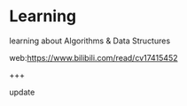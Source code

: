 # Learning
learning about Algorithms &amp; Data Structures

web:https://www.bilibili.com/read/cv17415452

+++

update
